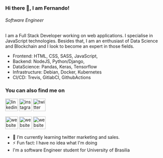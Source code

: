 ### Hi there 👋, I am Fernando!
###### *Software Engineer*

I am a Full Stack Developer working on web applications.
I specialise in JavaScript technologies. Besides that, I am an enthusiast of Data Science and Blockchain and I look to become an expert in those fields.

* Frontend: HTML, CSS, SASS, JavaScript,
* Backend: NodeJS, Python/Django, 
* DataScience: Pandas, Keras, Tensorflow
* Infrastructure: Debian, Docker, Kubernetes
* CI/CD: Trevis, GitlabCI, GithubActions 


### You can also find me on
[<img src='https://cdn.jsdelivr.net/npm/simple-icons@3.0.1/icons/linkedin.svg' alt='linkedin' height='40'>](https://www.linkedin.com/in/fernando-ribeiro-aguilar-044029132/)
[<img src='https://cdn.jsdelivr.net/npm/simple-icons@3.0.1/icons/instagram.svg' alt='instagram' height='40'>](https://www.instagram.com/fraguilar/)
[<img src='https://cdn.jsdelivr.net/npm/simple-icons@3.0.1/icons/twitter.svg' alt='twitter' height='40'>](https://twitter.com/@fernand0aguilar)

[<img src='https://cdn.jsdelivr.net/npm/simple-icons@3.0.1/icons/icloud.svg' alt='website' height='40'>](http://fraguilar.com)
[<img src='https://cdn.jsdelivr.net/npm/simple-icons@3.0.1/icons/icloud.svg' alt='website' height='40'>](https://medium.com/@fraguilar)
[<img src='https://cdn.jsdelivr.net/npm/simple-icons@3.0.1/icons/icloud.svg' alt='website' height='40'>](https://gitlab.com/fraguilar)

- 🌱 I’m currently learning twitter marketing and sales.
- ⚡ Fun fact: I have no idea what I'm doing
- I'm a software Engineer student for University of Brasilia
